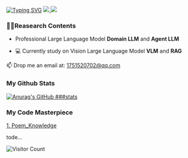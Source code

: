 
<p align="left">
<a href="https://git.io/typing-svg"><img src="https://readme-typing-svg.demolab.com?font=Fira+Code&size=18&duration=2000&pause=100&color=8D21F7FF&multiline=true&width=500&height=80&lines=NLP+%26+Researcher;LLM+%7C+Engineering" alt="Typing SVG" /></a>

<a href="mailto:1751520702@qq.com">
    <img src="https://img.shields.io/badge/-Email-red?style=flat-square&logo=gmail&logoColor=white">
</a>

<a href="https://github.com/happy-xlf">
    <img src="https://github-stats-alpha.vercel.app/api?username=happy-xlf&cc=22272e&tc=37BCF6&ic=fff&bc=0000">
</a>


### 🧑‍🎓Reasearch Contents


* Professional Large Language Model **Domain LLM** and **Agent LLM**

* 💻 Currently study on Vision Large Language Model **VLM** and **RAG**

📫 Drop me an email at: 1751520702@qq.com

### My Github Stats


[![Anurag's GitHub ###stats](https://github-readme-stats.vercel.app/api?username=happy-xlf&show_icons=true&theme=tokyonight)](https://space.bilibili.com/386863620)

### My Code Masterpiece

[1. Poem_Knowledge](https://www.bilibili.com/video/BV1vF411i7An/?vd_source=d07c3b0e22dabb97b87681a762448438)

tode...
</br>

![Visitor Count](https://profile-counter.glitch.me/happy-xlf/count.svg)